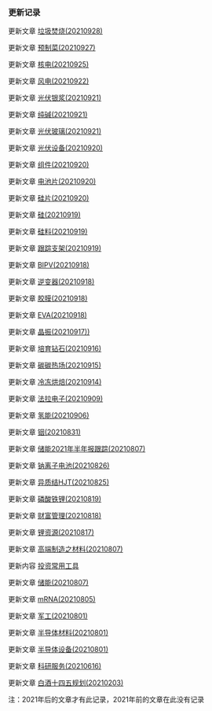 ### 更新记录



更新文章 [垃圾焚烧(20210928)](清洁能源/生物质能/垃圾焚烧(20210928).md)

更新文章 [预制菜(20210927)](大消费/预制菜(20210927).md)

更新文章 [核电(20210925)](清洁能源/核能/核电(20210925).md)

更新文章 [风电(20210922)](清洁能源/风能/风电(20210922).md)

更新文章 [光伏银浆(20210921)](清洁能源/光伏/光伏银浆(20210921).md) 

更新文章 [纯碱(20210921)](清洁能源/光伏/纯碱(20210921).md)

更新文章 [光伏玻璃(20210921)](清洁能源/光伏/光伏玻璃(20210921).md)

更新文章  [光伏设备(20210920)](清洁能源/光伏/光伏设备(20210920).md)

更新文章 [组件(20210920)](清洁能源/光伏/组件(20210920).md)

更新文章 [电池片(20210920)](清洁能源/光伏/电池片(20210920).md)

更新文章 [硅片(20210920)](清洁能源/光伏/硅片(20210920).md)

更新文章 [硅(20210919)](清洁能源/光伏/硅(20210919).md)

更新文章 [硅料(20210919)](清洁能源/光伏/硅料(20210919).md)

更新文章 [跟踪支架(20210919)](清洁能源/光伏/跟踪支架(20210919).md)

更新文章 [BIPV(20210918)](清洁能源/光伏/BIPV(20210918).md)

更新文章 [逆变器(20210918)](清洁能源/光伏/逆变器(20210918).md)

更新文章 [胶膜(20210918)](清洁能源/光伏/胶膜(20210918).md)

更新文章 [EVA(20210918)](清洁能源/光伏/EVA(20210918).md) 

更新文章 [晶振(20210917))](半导体/细分龙头/晶振(20210917).md)

更新文章 [培育钻石(20210916)](大消费/培育钻石(20210916).md)

更新文章 [碳碳热场(20210915)](清洁能源/光伏/碳碳热场(20210915).md) 

更新文章 [冷冻烘焙(20210914)](大消费/冷冻烘焙(20210914).md)

更新文章 [法拉电子(20210909)](清洁能源/法拉电子(20210909).md)

更新文章 [氢能(20210906)](清洁能源/氢能(20210906).md)

更新文章 [铟(20210831)](清洁能源/铟(20210831).md) 

更新文章 [储能2021年半年报跟踪(20210807)](清洁能源/储能2021年半年报跟踪(20210807)md) 

更新文章 [钠离子电池(20210826)](清洁能源/钠离子电池(20210826).md) 

更新文章 [异质结HJT(20210825)](清洁能源/异质结HJT(20210825).md) 

更新文章 [磷酸铁锂(20210819)](清洁能源/磷酸铁锂(20210819).md) 

更新文章 [财富管理(20210818)](财富管理/财富管理(20210818).md)

更新文章 [锂资源(20210817)](清洁能源/锂资源(20210817).md) 

更新文章 [高端制造之材料(20210807)](高端制造/高端制造之材料(20210807).md)

更新内容 [投资常用工具](myTool.md)

更新文章 [储能(20210807)](清洁能源/储能(20210807).md)

更新文章 [mRNA(20210805)](疫苗/mRNA(20210805).md)  

更新文章 [军工(20210801)](军工/军工(20210801).md)

更新文章  [半导体材料(20210801)](半导体/半导体材料(20210801).md)

更新文章  [半导体设备(20210801)](半导体/半导体设备(20210801).md)

更新文章  [科研服务(20210616)](科研服务/科研服务(20210616).md)

更新文章  [白酒十四五规划(20210203)](白酒/白酒十四五规划(20210203).md)



注：2021年后的文章才有此记录，2021年前的文章在此没有记录

